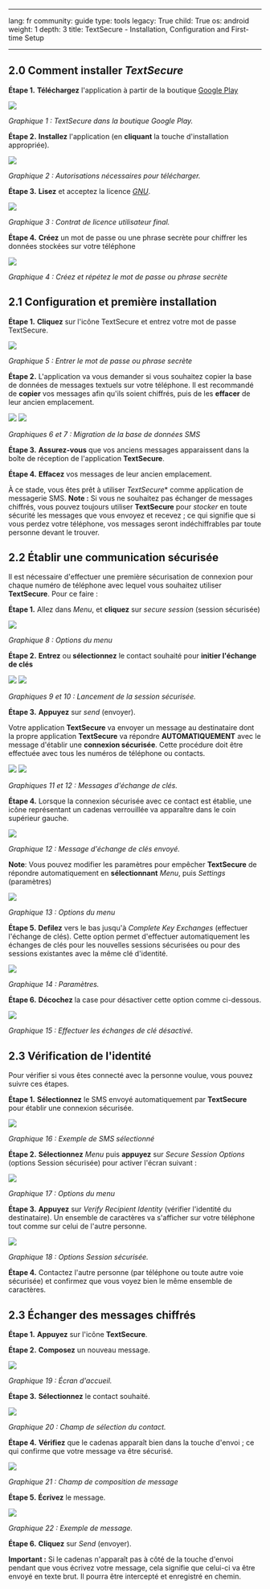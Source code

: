 

---

lang: fr
community: guide
type: tools
legacy: True
child: True
os: android
weight: 1
depth: 3
title: TextSecure - Installation, Configuration and First-time Setup

---

<a name="2.0"></a>
## 2.0 Comment installer *TextSecure*

**Étape 1.** **Téléchargez** l'application à partir de la boutique [Google Play](https://play.google.com/store/apps/details?id=org.thoughtcrime.securesms&hl=en)

![](/sbox/screen/textsecure-en/02.png)

*Graphique 1 : TextSecure dans la boutique Google Play.*

**Étape 2.** **Installez** l'application (en **cliquant** la touche d'installation appropriée).

![](/sbox/screen/textsecure-en/03.png)

*Graphique 2 : Autorisations nécessaires pour télécharger.*

**Étape 3.** **Lisez** et acceptez la licence [*GNU*](https://securityinabox.org/fr/glossaire).

![](/sbox/screen/textsecure-en/04.png)

*Graphique 3 : Contrat de licence utilisateur final.*

**Étape 4.** **Créez** un mot de passe ou une phrase secrète pour chiffrer les données stockées sur votre téléphone

![](/sbox/screen/textsecure-en/05.png)

*Graphique 4 : Créez et répétez le mot de passe ou phrase secrète*

<a name="2.1"></a>
## 2.1 Configuration et première installation

**Étape 1.** **Cliquez** sur l'icône TextSecure et entrez votre mot de passe TextSecure.

![](/sbox/screen/textsecure-en/06.png)

*Graphique 5 : Entrer le mot de passe ou phrase secrète*

**Étape 2.** L'application va vous demander si vous souhaitez copier la base de données de messages textuels sur votre téléphone. Il est recommandé de **copier** vos messages afin qu'ils soient chiffrés, puis de les **effacer** de leur ancien emplacement.

![](/sbox/screen/textsecure-en/07.png) ![](/sbox/screen/textsecure-en/08.png)

*Graphiques 6 et 7 : Migration de la base de données SMS*

**Étape 3.** **Assurez-vous** que vos anciens messages apparaissent dans la boîte de réception de l'application **TextSecure**.

**Étape 4.** **Effacez** vos messages de leur ancien emplacement.

À ce stade, vous êtes prêt à utiliser *TextSecure** comme application de messagerie SMS. **Note :** Si vous ne souhaitez pas échanger de messages chiffrés, vous pouvez toujours utiliser **TextSecure** pour *stocker* en toute sécurité les messages que vous envoyez et recevez ; ce qui signifie que si vous perdez votre téléphone, vos messages seront indéchiffrables par toute personne devant le trouver.

<a name="2.2"></a>
## 2.2 Établir une communication sécurisée

Il est nécessaire d'effectuer une première sécurisation de connexion pour chaque numéro de téléphone avec lequel vous souhaitez utiliser **TextSecure**. Pour ce faire :

**Étape 1.** Allez dans *Menu*, et **cliquez** sur *secure session* (session sécurisée) 

![](/sbox/screen/textsecure-en/09.png)

*Graphique 8 : Options du menu*

**Étape 2.** **Entrez** ou **sélectionnez** le contact souhaité pour **initier l'échange de clés**

![](/sbox/screen/textsecure-en/10.png)     ![](/sbox/screen/textsecure-en/1011.png)

*Graphiques 9 et 10 : Lancement de la session sécurisée.*

**Étape 3.** **Appuyez** sur *send* (envoyer).

Votre application **TextSecure** va envoyer un message au destinataire dont la propre application **TextSecure** va répondre **AUTOMATIQUEMENT** avec le message d'établir une **connexion sécurisée**. Cette procédure doit être effectuée avec tous les numéros de téléphone ou contacts.

![](/sbox/screen/textsecure-en/11.png)     ![](/sbox/screen/textsecure-en/12.png)

*Graphiques 11 et 12 : Messages d'échange de clés.*

**Étape 4.** Lorsque la connexion sécurisée avec ce contact est établie, une icône représentant un cadenas verrouillée va apparaître dans le coin supérieur gauche.

![](/sbox/screen/textsecure-en/13.png)

*Graphique 12 : Message d'échange de clés envoyé.*

 **Note**: Vous pouvez modifier les paramètres pour empêcher **TextSecure** de répondre automatiquement en **sélectionnant** *Menu*, puis *Settings* (paramètres)

![](/sbox/screen/textsecure-en/14.png)

*Graphique 13 : Options du menu*

**Étape 5.** **Defilez** vers le bas jusqu'à *Complete Key Exchanges* (effectuer l'échange de clés). Cette option permet d'effectuer automatiquement les échanges de clés pour les nouvelles sessions sécurisées ou pour des sessions existantes avec la même clé d'identité.

![](/sbox/screen/textsecure-en/15.png)

*Graphique 14 : Paramètres.*

**Étape 6.** **Décochez** la case pour désactiver cette option comme ci-dessous.

![](/sbox/screen/textsecure-en/16.png)

*Graphique 15 : Effectuer les échanges de clé désactivé.*

<a name="2.3"></a>
## 2.3 Vérification de l'identité

Pour vérifier si vous êtes connecté avec la personne voulue, vous pouvez suivre ces étapes.

**Étape 1.** **Sélectionnez** le SMS envoyé automatiquement par **TextSecure** pour établir une connexion sécurisée.

![](/sbox/screen/textsecure-en/17.png)

*Graphique 16 : Exemple de SMS sélectionné*

**Étape 2.** **Sélectionnez** *Menu* puis **appuyez** sur *Secure Session Options* (options Session sécurisée) pour activer l'écran suivant :

![](/sbox/screen/textsecure-en/18.png)

*Graphique 17 : Options du menu*

**Étape 3.** **Appuyez** sur *Verify Recipient Identity* (vérifier l'identité du destinataire). Un ensemble de caractères va s'afficher sur votre téléphone tout comme sur celui de l'autre personne.

![](/sbox/screen/textsecure-en/19.png)
 
*Graphique 18 : Options Session sécurisée.*

**Étape 4.** Contactez l'autre personne (par téléphone ou toute autre voie sécurisée) et confirmez que vous voyez bien le même ensemble de caractères.

<a name="2.4"></a>
## 2.3 Échanger des messages chiffrés

**Étape 1.** **Appuyez** sur l'icône **TextSecure**.

**Étape 2.** **Composez** un nouveau message.

![](/sbox/screen/textsecure-en/20.png)

*Graphique 19 : Écran d'accueil.*

**Étape 3.** **Sélectionnez** le contact souhaité.

![](/sbox/screen/textsecure-en/21.png)

*Graphique 20 : Champ de sélection du contact.*

**Étape 4.** **Vérifiez** que le cadenas apparaît bien dans la touche d'envoi ; ce qui confirme que votre message va être sécurisé.

![](/sbox/screen/textsecure-en/2213.png)

*Graphique 21 : Champ de composition de message*

**Étape 5.** **Écrivez** le message.

![](/sbox/screen/textsecure-en/2313.png)

*Graphique 22 : Exemple de message.*

**Étape 6.** **Cliquez** sur *Send* (envoyer).

**Important :** Si le cadenas n'apparaît pas à côté de la touche d'envoi pendant que vous écrivez votre message, cela signifie que celui-ci va être envoyé en texte brut. Il pourra être intercepté et enregistré en chemin.


